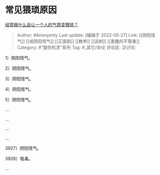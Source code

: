 # 常见猥琐原因
[经常做什么会让一个人的气质变猥琐？](https://www.zhihu.com/question/277246072/answer/2504282039)

> Author: #Anonymity
> Last update: [编辑于 2022-05-27]
> Link: [[阴阳怪气]] [[戒阴阳怪气]] [[正面刚]] [[教养]] [[讽刺]] [[愚蠢的不尊重]]
> Category: #“就你机灵”系列
> Tag: #_其它/杂论
> 评论区:
> 泛讨论:

1）阴阳怪气。

2）阴阳怪气。

3）阴阳怪气。

4）阴阳怪气。

5）阴阳怪气。

…

…

…

…

3927）阴阳怪气。

3928）吸毒。

…

